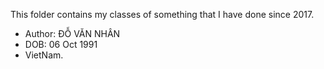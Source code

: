 This folder contains my classes of something that I have done since 2017.
- Author: ĐỖ VĂN NHÂN
- DOB: 06 Oct 1991
- VietNam.
